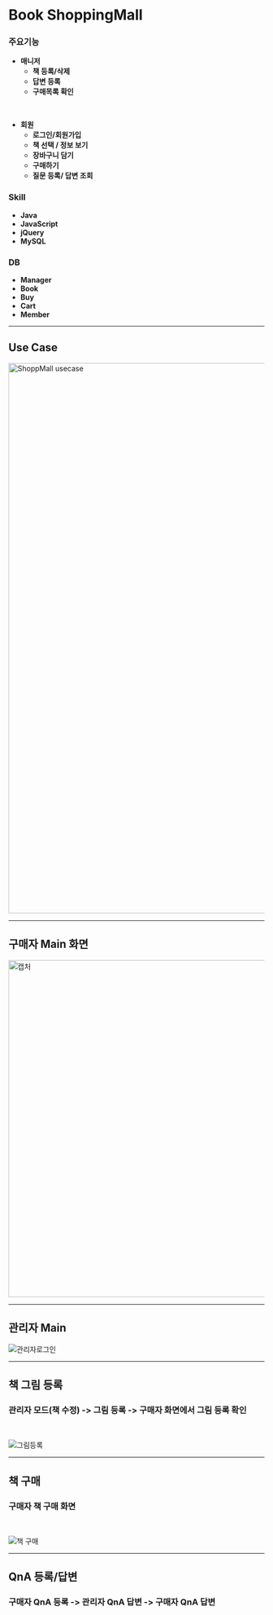 # Book ShoppingMall

### 주요기능


* **매니저**   
  * **책 등록/삭제**
  * **답변 등록**
  * **구매목록 확인**
  
<br/>

* **회원**
  * **로그인/회원가입**
  * **책 선택 / 정보 보기**
  * **장바구니 담기**
  * **구매하기**
  * **질문 등록/ 답변 조회**


### Skill
* **Java**
* **JavaScript**
* **jQuery**
* **MySQL**

### DB
* **Manager**
* **Book**
* **Buy**
* **Cart**
* **Member**

***

## Use Case
<img width="1081" alt="ShoppMall usecase" src="https://user-images.githubusercontent.com/64480971/82079838-7d95be00-971e-11ea-94ca-0e998736a5f6.PNG">

***
## 구매자 Main 화면
<img width="662" alt="캡처" src="https://user-images.githubusercontent.com/64480971/81794457-c7777c00-9545-11ea-9c01-8907e740137d.PNG">

***
## 관리자 Main  

![관리자로그인](https://user-images.githubusercontent.com/64480971/82160830-f63d7b80-98d2-11ea-9c04-41cfab430b05.gif)


***
## 책 그림 등록
### 관리자 모드(책 수정) -> 그림 등록 -> 구매자 화면에서 그림 등록 확인

<br/>

![그림등록](https://user-images.githubusercontent.com/64480971/82160737-5f70bf00-98d2-11ea-90aa-1c125525ff26.gif)

***

## 책 구매
### 구매자 책 구매 화면

<br/>

![책 구매](https://user-images.githubusercontent.com/64480971/82160816-e4f46f00-98d2-11ea-8ace-b7877deadb65.gif)

***

## QnA 등록/답변
### 구매자 QnA 등록 -> 관리자 QnA 답변 -> 구매자 QnA 답변 
